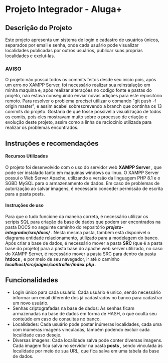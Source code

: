 # Projeto Integrador - Aluga+ 

## Descrição do Projeto
<p>
Este projeto apresenta um sistema de login e cadastro de usuários únicos, separados por email e senha, onde cada usuário pode visualizar localidades publicadas por outros usuários, publicar suas proprias localidades e exclui-las.
</p>

<p> 
<h3> AVISO </h3>
O projeto não possui todos os commits feitos desde seu inicio pois, após um erro no XAMPP Server, foi necessário realizar sua reinstalação
em minha maquina e, após realizar alterações no codigo fonte e pastas do projeto, não estava conseguindo enviar novas adições para este repositório remoto.
Para resolver o problema precisei utilizar o comando "git push -f origin master", e assim acabei sobrescrevendo a branch que continha os 13 commits
do projeto. Gostaria de que fosse possivel a visualização de todos os comits, pois eles mostravam muito sobre o processo de criação e evolução deste 
projeto, assim como a linha de raciocinio utilizada para realizar os problemas encontrados. 
</p>

<h2> Instruções e recomendações </h2>
<p> 
<h4> Recursos Utilizados </h4>
O projeto foi desenvolvido com o uso do servidor web <b> XAMPP Server </b>, que pode ser instalado tanto em maquinas windows ou linux. O XAMPP Server possui o Web Server Apache, utilizando a versão da linguagem PHP 8.1 e o SGBD MySQL para o armazenamento de dados.
Em caso de problemas de autorização ao salvar imagens, é necessario conceder permissão de escrita para a pasta posts.

<h4> Instruções de uso </h4>
Para que o tudo funcione da maneira correta, é necessário utilizar os scripts SQL para criação da base de dados que podem ser encontrados na pasta DOCS no seguinte caminho do repositório  <i><b> projeto-integrador/src/docs/ </b></i>. Nesta mesma pasta, também está disponivel o diagrama entidade relacionamento, utilizado para a modelagem do banco.
Após criar a base de dados, é necessário mover a pasta <b> SRC </b> (que é a pasta base do projeto) para a pasta base do apache web server utilizado, no caso do XAMPP Server, é necessário mover a pasta SRC para dentro da pasta <b> htdocs </b>, e por meio de seu navegador, ir até o caminho <i><b> localhost/src/pages/controller/index.php </b></i>.
</p>

<h2> Funcionalidades </h2>
<p> 
<ul>
<li> Login único para cada usuário: Cada usuário é unico, sendo necessário informar um email diferente dos já cadastrados no banco para cadastrar um novo usuário. </li>
<li> Senhas criptografadas na base de dados: As senhas ficam armazenadas na base de dados em forma de HASH, o que oculta seu conteúdo em caso de consultas no banco. </li>
<li> Localidades: Cada usuário pode postar inúmeras localidades, cada uma com inúmeras imagens vinculadas, também podendo excluir cada localidade caso deseje. </li>
<li> Diversas imagens: Cada localidade salva pode conter diversas imagens. Cada imagem fica salva no servidor na pasta <b> posts </b>, sendo vinculada às localidade por meio de sua URL, que fica salva em uma tabela da base de dados. </li>








